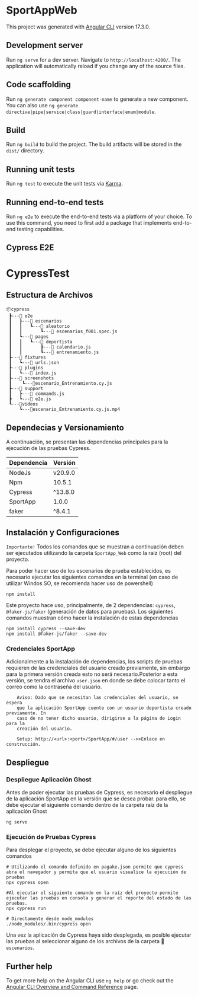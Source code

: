 # SportAppWeb

This project was generated with [Angular CLI](https://github.com/angular/angular-cli) version 17.3.0.

## Development server

Run `ng serve` for a dev server. Navigate to `http://localhost:4200/`. The application will automatically reload if you change any of the source files.

## Code scaffolding

Run `ng generate component component-name` to generate a new component. You can also use `ng generate directive|pipe|service|class|guard|interface|enum|module`.

## Build

Run `ng build` to build the project. The build artifacts will be stored in the `dist/` directory.

## Running unit tests

Run `ng test` to execute the unit tests via [Karma](https://karma-runner.github.io).

## Running end-to-end tests

Run `ng e2e` to execute the end-to-end tests via a platform of your choice. To use this command, you need to first add a package that implements end-to-end testing capabilities.

## Cypress E2E

# CypressTest


## Estructura de Archivos

```
📦cypress
 ┣---📂 e2e
 ┃   ┣---📂 escenarios
 ┃   ┃   ┗---📂 aleatorio
 ┃   ┃       ┗---📜 escenarios_f001.spec.js
 ┃   ┗---📂 pages
 ┃   ┃   ┗---📂 deportista
 ┃   ┃       ┣---📜 calendario.js
 ┃   ┃       ┗---📜 entrenamiento.js
 ┣---📂 fixtures
 ┃   ┗---📜 urls.json
 ┣---📂 plugins
 ┃   ┗---📜 index.js
 ┣---📂 screenshots
 ┃    ┗---📜escenario_Entrenamiento.cy.js
 ┣---📂 support
 ┃   ┣---📜 commands.js
 ┣   ┗---📜 e2e.js
 ┗---📂videos
     ┗---📜escenario_Entrenamiento.cy.js.mp4

```

## Dependecias y Versionamiento

A continuación, se presentan las dependencias principales para la ejecución de las pruebas Cypress.

| Dependencia | Versión  |
| ----------- | -------- |
| NodeJs      | v20.9.0  |
| Npm         | 10.5.1   |
| Cypress     | ^13.8.0  |
| SportApp    | 1.0.0    |
| faker       | ^8.4.1   |

## Instalación y Configuraciones

`Importante!` Todos los comandos que se muestran a continuación deben ser ejecutados utilizando la carpeta `SportApp_Web` como la raíz (root) del proyecto.

Para poder hacer uso de los escenarios de prueba establecidos, es necesario ejecutar los siguientes comandos en la terminal (en caso de utilizar Windos SO, se recomienda hacer uso de powershell)

```shell
npm install
```

Este proyecto hace uso, principalmente, de 2 dependencias: `cypress`, `@faker-js/faker` (generación de datos para pruebas). Los siguientes comandos muestran cómo hacer la instalación de estas dependencias

```shell
npm install cypress --save-dev
npm install @faker-js/faker --save-dev
```

### Credenciales SportApp 
Adicionalmente a la instalación de dependencias, los scripts de pruebas requieren de las credenciales del usuario creado previamente, sin embargo para la primera versión creada esto no será necesario.Posterior a esta versión, se tendra el archivo `user.json` en donde se debe colocar tanto el correo como la contraseña del usuario.

~~~
    Aviso: Dado que se necesitan las credenciales del usuario, se espera
    que la aplicación SportApp cuente con un usuario deportista creado previamente. En
    caso de no tener dicho usuario, dirigirse a la página de Login para la
    creación del usuario.
    
    Setup: http://<url>:<port>/SportApp/#/user -->>Enlace en construcción.
~~~


## Despliegue

### Despliegue Aplicación Ghost

Antes de poder ejecutar las pruebas de Cypress, es necesario el despliegue de la aplicación SportApp en la versión que se desea probar. para ello, se debe ejecutar el siguiente comando dentro de la carpeta raíz de la aplicación Ghost

```shell
ng serve
```

### Ejecución de Pruebas Cypress
Para desplegar el proyecto, se debe ejecutar alguno de los siguientes comandos

```shell
# Utilizando el comando definido en pagake.json permite que cypress abra el navegador y permita que el usuario visualice la ejecución de pruebas
npx cypress open

#Al ejecutar el siguiente comando en la raíz del proyecto permite ejecutar las pruebas en consola y generar el reporte del estado de las pruebas.
npx cypress run

# Directamente desde node_modules
./node_modules/.bin/cypress open
```

Una vez la aplicación de Cypress haya sido desplegada, es posible ejecutar las pruebas al seleccionar alguno de los archivos de la carpeta 📂  `escenarios`.

## Further help 

To get more help on the Angular CLI use `ng help` or go check out the [Angular CLI Overview and Command Reference](https://angular.io/cli) page.
